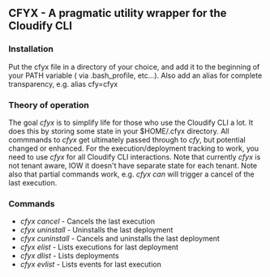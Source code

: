 ## CFYX - A pragmatic utility wrapper for the Cloudify CLI

### Installation

Put the cfyx file in a directory of your choice, and add it to the beginning of your PATH variable ( via .bash_profile, etc...).  Also add an alias for complete transparency, e.g. alias cfy=cfyx

### Theory of operation

The goal _cfyx_ is to simplify life for those who use the Cloudify CLI a lot.  It does this by storing some state in your $HOME/.cfyx directory.  All commmands to _cfyx_ get ultimately passed through to _cfy_, but potential changed or enhanced.  For the execution/deployment tracking to work, you need to use _cfyx_ for all Cloudify CLI interactions.  Note that currently _cfyx_ is not tenant aware, IOW it doesn't have separate state for each tenant.  Note also that partial commands work, e.g. _cfyx can_ will trigger a cancel of the last execution.


### Commands

* _cfyx cancel_ - Cancels the last execution
* _cfyx uninstall_ - Uninstalls the last deployment
* _cfyx cuninstall_ - Cancels and uninstalls the last deployment
* _cfyx elist_ - Lists executions for last deployment
* _cfyx dlist_ - Lists deployments
* _cfyx evlist_ - Lists events for last execution
